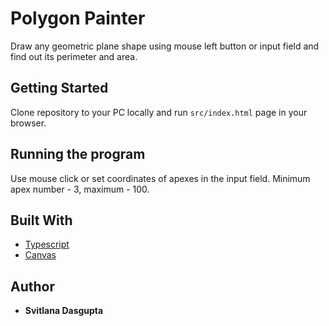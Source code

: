 # Polygon Painter

Draw any geometric plane shape using mouse left button or input field and find out its perimeter and area.

## Getting Started

Clone repository to your PC locally and run `src/index.html` page in your browser.

## Running the program

Use mouse click or set coordinates of apexes in the input field. Minimum apex number - 3, maximum - 100.


## Built With

* [Typescript](https://www.typescriptlang.org/)
* [Canvas](https://developer.mozilla.org/en-US/docs/Web/API/Canvas_API)


## Author

* **Svitlana Dasgupta** 

